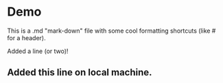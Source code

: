 # Demo

This is a .md "mark-down" file with some cool formatting shortcuts (like # for a header).

Added a line (or two)!

## Added this line on local machine.